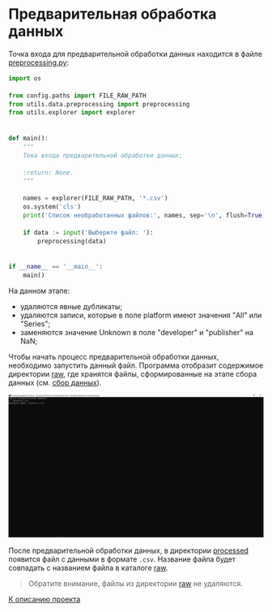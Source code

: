 # Предварительная обработка данных

Точка входа для предварительной обработки данных находится в файле 
[preprocessing.py](../src/preprocessing.py):

```python
import os

from config.paths import FILE_RAW_PATH
from utils.data.preprocessing import preprocessing
from utils.explorer import explorer


def main():
    """
    Тока входа предварительной обработки данных;

    :return: None.
    """

    names = explorer(FILE_RAW_PATH, '*.csv')
    os.system('cls')
    print('Список необработанных файлов:', names, sep='\n', flush=True)

    if data := input('Выберите файл: '):
        preprocessing(data)


if __name__ == '__main__':
    main()
```

На данном этапе:
- удаляются явные дубликаты;
- удаляются записи, которые в поле platform имеют значения "All" или "Series";
- заменяются значение Unknown в поле "developer" и "publisher" на NaN;

Чтобы начать процесс предварительной обработки данных, 
необходимо запустить данный файл. Программа отобразит содержимое директории 
[raw](../data/raw), где хранятся файлы, 
сформированные на этапе сбора данных (см. [сбор данных](parsing.md)).

![file](../resources/preprocessing/file.jpg)

После предварительной обработки данных, 
в директории [processed](../data/processed) появится файл с данными в формате `.csv`. 
Название файла будет совпадать с названием файла в каталоге 
[raw](../data/raw).

>Обратите внимание, файлы из директории [raw](../data/raw) не удаляются.

[К описанию проекта](../README.md)
